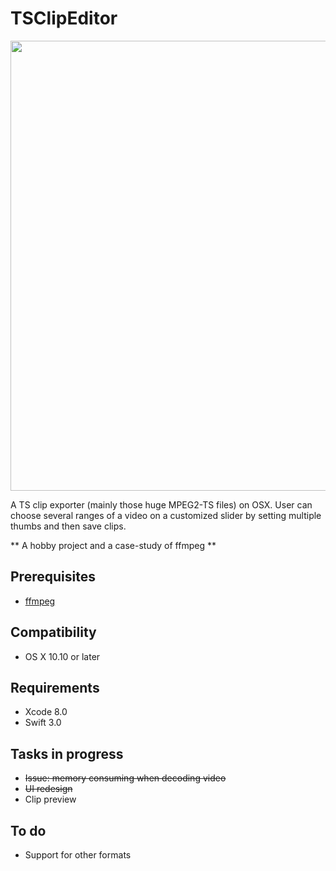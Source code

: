 # TSClipEditor
<p align="center">
  <img src="https://github.com/shion0111/TSClipEditor/blob/master/screen/v1.jpg" width="720"/>
</p>

A TS clip exporter (mainly those huge MPEG2-TS files) on OSX. User can choose several ranges of a video on a customized slider by setting multiple thumbs and then save clips.

** A hobby project and a case-study of ffmpeg **

## Prerequisites
- [ffmpeg](https://github.com/FFmpeg)

## Compatibility
- OS X 10.10 or later

## Requirements
- Xcode 8.0
- Swift 3.0

## Tasks in progress
- ~~Issue: memory consuming when decoding video~~
- ~~UI redesign~~ 
- Clip preview 

## To do
- Support for other formats


